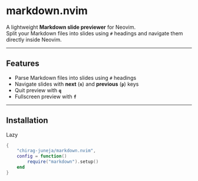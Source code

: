 # markdown.nvim

A lightweight **Markdown slide previewer** for Neovim.  
Split your Markdown files into slides using `#` headings and navigate them directly inside Neovim.

---

## Features

- Parse Markdown files into slides using `#` headings
- Navigate slides with **next** (**`n`**) and **previous** (**`p`**) keys
- Quit preview with **`q`**
- Fullscreen preview with **`f`** 

---

## Installation

Lazy 

```lua
{ 
    "chirag-juneja/markdown.nvim",
    config = function()
        require("markdown").setup()
    end
}
